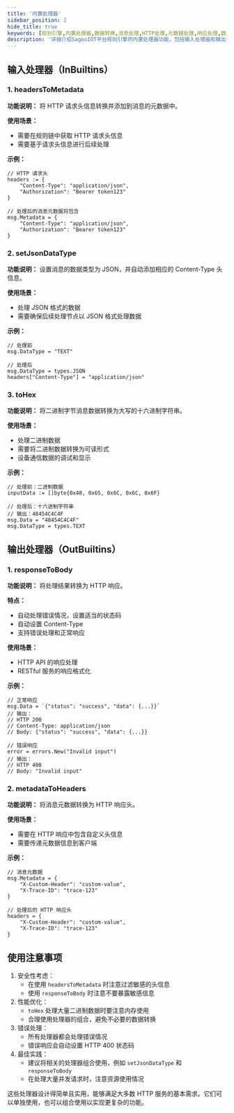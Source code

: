 ```yaml
---
title: '内置处理器'
sidebar_position: 2
hide_title: true
keywords: [规则引擎,内置处理器,数据转换,消息处理,HTTP处理,元数据处理,响应处理,数据格式化,请求头处理,错误处理]
description: '详细介绍SagooIOT平台规则引擎的内置处理器功能，包括输入处理器和输出处理器的使用方法、应用场景、示例代码等内容，帮助用户实现高效的数据转换和消息处理。'
---
```


## 输入处理器（InBuiltins）

### 1. headersToMetadata

**功能说明：** 将 HTTP 请求头信息转换并添加到消息的元数据中。

**使用场景：**

- 需要在规则链中获取 HTTP 请求头信息
- 需要基于请求头信息进行后续处理

**示例：**

```
// HTTP 请求头
headers := {
    "Content-Type": "application/json",
    "Authorization": "Bearer token123"
}

// 处理后的消息元数据将包含
msg.Metadata = {
    "Content-Type": "application/json",
    "Authorization": "Bearer token123"
}
```

### 2. setJsonDataType

**功能说明：** 设置消息的数据类型为 JSON，并自动添加相应的 Content-Type 头信息。

**使用场景：**

- 处理 JSON 格式的数据
- 需要确保后续处理节点以 JSON 格式处理数据

**示例：**

```
// 处理前
msg.DataType = "TEXT"

// 处理后
msg.DataType = types.JSON
headers["Content-Type"] = "application/json"
```

### 3. toHex

**功能说明：** 将二进制字节消息数据转换为大写的十六进制字符串。

**使用场景：**

- 处理二进制数据
- 需要将二进制数据转换为可读形式
- 设备通信数据的调试和显示

**示例：**

```
// 处理前：二进制数据
inputData := []byte{0x48, 0x65, 0x6C, 0x6C, 0x6F}

// 处理后：十六进制字符串
// 输出：48454C4C4F
msg.Data = "48454C4C4F"
msg.DataType = types.TEXT
```

## 输出处理器（OutBuiltins）

### 1. responseToBody

**功能说明：** 将处理结果转换为 HTTP 响应。

**特点：**

- 自动处理错误情况，设置适当的状态码
- 自动设置 Content-Type
- 支持错误处理和正常响应

**使用场景：**

- HTTP API 的响应处理
- RESTful 服务的响应格式化

**示例：**

```
// 正常响应
msg.Data = `{"status": "success", "data": {...}}`
// 输出：
// HTTP 200
// Content-Type: application/json
// Body: {"status": "success", "data": {...}}

// 错误响应
error = errors.New("Invalid input")
// 输出：
// HTTP 400
// Body: "Invalid input"
```

### 2. metadataToHeaders

**功能说明：** 将消息元数据转换为 HTTP 响应头。

**使用场景：**

- 需要在 HTTP 响应中包含自定义头信息
- 需要传递元数据信息到客户端

**示例：**

```
// 消息元数据
msg.Metadata = {
    "X-Custom-Header": "custom-value",
    "X-Trace-ID": "trace-123"
}

// 处理后的 HTTP 响应头
headers = {
    "X-Custom-Header": "custom-value",
    "X-Trace-ID": "trace-123"
}
```

## 使用注意事项

1. 安全性考虑：
    - 在使用 `headersToMetadata` 时注意过滤敏感的头信息
    - 使用 `responseToBody` 时注意不要暴露敏感信息
2. 性能优化：
    - `toHex` 处理大量二进制数据时要注意内存使用
    - 合理使用处理器的组合，避免不必要的数据转换
3. 错误处理：
    - 所有处理器都会处理错误情况
    - 错误响应会自动设置 HTTP 400 状态码
4. 最佳实践：
    - 建议将相关的处理器组合使用，例如 `setJsonDataType` 和 `responseToBody`
    - 在处理大量并发请求时，注意资源使用情况

这些处理器设计得简单且实用，能够满足大多数 HTTP 服务的基本需求。它们可以单独使用，也可以组合使用以实现更复杂的功能。
